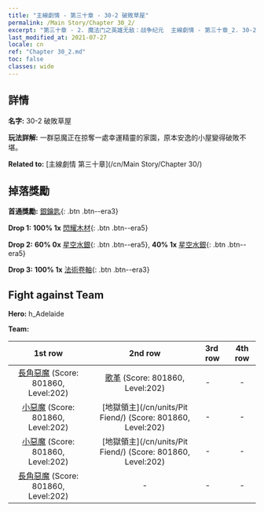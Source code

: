 ```yaml
---
title: "主線劇情 - 第三十章 - 30-2 破敗草屋"
permalink: /Main Story/Chapter 30_2/
excerpt: "第三十章 - 2. 魔法门之英雄无敌：战争纪元  主線劇情 - 第三十章_2. 30-2 破敗草屋"
last_modified_at: 2021-07-27
locale: cn
ref: "Chapter 30_2.md"
toc: false
classes: wide
---
```


## 詳情

 **名字:** 30-2 破敗草屋

 **玩法詳解:** 一群惡魔正在掠奪一處幸運精靈的家園，原本安逸的小屋變得破敗不堪。

 **Related to:** [主線劇情 第三十章](/cn/Main Story/Chapter 30/)

## 掉落獎勵

 **首通獎勵:** [銀鑰匙](/cn/Items/con_693/){: .btn .btn--era3}

 **Drop 1:** **100% 1x** [閃耀木材](/cn/Items/mat_97/){: .btn .btn--era5}

 **Drop 2:** **60% 0x** [星空水銀](/cn/Items/mat_91/){: .btn .btn--era5}, **40% 1x** [星空水銀](/cn/Items/mat_91/){: .btn .btn--era5}

 **Drop 3:** **100% 1x** [法術卷軸](/cn/Items/con_694/){: .btn .btn--era3}


## Fight against Team
 **Hero:** h_Adelaide

 **Team:**


  | 1st row | 2nd row | 3rd row | 4th row |
  |:----:|:----:|:----|:----:|
  | [長角惡魔](/cn/units/Demon/) (Score: 801860, Level:202)  | [歌革](/cn/units/Gog/) (Score: 801860, Level:202)  | - | - |
  | [小惡魔](/cn/units/Imp/) (Score: 801860, Level:202)  | [地獄領主](/cn/units/Pit Fiend/) (Score: 801860, Level:202)  | - | - |
  | [小惡魔](/cn/units/Imp/) (Score: 801860, Level:202)  | [地獄領主](/cn/units/Pit Fiend/) (Score: 801860, Level:202)  | - | - |
  | [長角惡魔](/cn/units/Demon/) (Score: 801860, Level:202)  | - | - | - |



